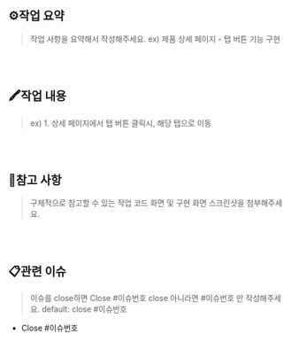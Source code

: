 ## ⚙작업 요약
> 작업 사항을 요약해서 작성해주세요.
> ex) 제품 상세 페이지 - 탭 버튼 기능 구현

<br><br>

## 🖍작업 내용
> ex) 1. 상세 페이지에서 탭 버튼 클릭시, 해당 탭으로 이동

<br><br>
## 🧾참고 사항
> 구체적으로 참고할 수 있는 작업 코드 화면 및 구현 화면 스크린샷을 첨부해주세요.

<br><br>

## 📋관련 이슈
> 이슈를 close하면 Close #이슈번호 close 아니라면 #이슈번호 만 작성해주세요.
> default: close #이슈번호

- Close #이슈번호

<br><br>
